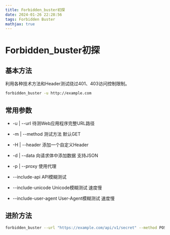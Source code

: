 ```yaml
---
title: Forbidden_buster初探
date: 2024-01-26 22:28:56
tags: Forbidden Buster
mathjax: true
---
```


# Forbidden_buster初探

## 基本方法

利用各种技术方法和Header测试绕过401、403访问控制限制。

```bash
forbidden_buster -u http://example.com
```

## 常用参数

* -u | --url 待测Web应用程序完整URL路径

* -m | --method 测试方法 默认GET

* -H | --header 添加一个自定义Header

* -d | --data 向请求体中添加数据 支持JSON

* -p | --proxy 使用代理

* --include-api API模糊测试

* --include-unicode Unicode模糊测试 速度慢

* --include-user-agent User-Agent模糊测试 速度慢

## 进阶方法

```bash
forbidden_buster --url "https://example.com/api/v1/secret" --method POST --header "Authorization: Bearer XXX" --data '{\"key\":\"value\"}' --proxy "http://proxy.example.com" --include-api --include-unicode
```
